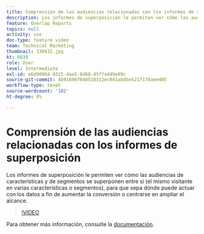 ```yaml
---
title: Comprensión de las audiencias relacionadas con los informes de superposición
description: Los informes de superposición le permiten ver cómo las audiencias de características y de segmentos se superponen entre sí (el mismo visitante en varias características o segmentos), para que sepa dónde puede actuar con los datos a fin de aumentar la conversión o centrarse en ampliar el alcance.
feature: Overlap Reports
topics: null
activity: use
doc-type: feature video
team: Technical Marketing
thumbnail: 330432.jpg
kt: 6839
role: User
level: Intermediate
exl-id: e6d90964-9315-4aa5-8d68-d5ffa4d9e09c
source-git-commit: 4b91696f840518312ec041abdbe5217178aee405
workflow-type: tm+mt
source-wordcount: '102'
ht-degree: 0%

---
```


# Comprensión de las audiencias relacionadas con los informes de superposición

Los informes de superposición le permiten ver cómo las audiencias de características y de segmentos se superponen entre sí (el mismo visitante en varias características o segmentos), para que sepa dónde puede actuar con los datos a fin de aumentar la conversión o centrarse en ampliar el alcance.

>[!VIDEO](https://video.tv.adobe.com/v/330432/?quality=12&learn=on)

Para obtener más información, consulte la [documentación](https://experienceleague.adobe.com/docs/audience-manager/user-guide/reporting/interactive-and-overlap-reports/dynamic-reports.html?lang=es#reporting).
